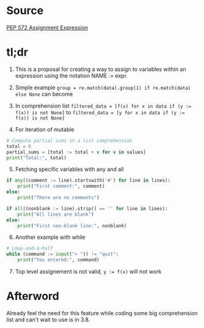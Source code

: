 # Source

[PEP 572 Assignment Expression](https://www.python.org/dev/peps/pep-0572/)

# tl;dr

1. This is a proposal for creating a way to assign to variables within an expression using the notation NAME := expr.

2. Simple example `group = re.match(data).group(1) if re.match(data) else None` can become 

3. In comprehension list `filtered_data = [f(x) for x in data if (y := f(x)) is not None]` to `filtered_data = [y for x in data if (y := f(x)) is not None]`

4. For iteration of mutable 
```python
# Compute partial sums in a list comprehension
total = 0
partial_sums = [total := total + v for v in values]
print("Total:", total)
```

5. Fetching specific variables with any and all
```python
if any((comment := line).startswith('#') for line in lines):
    print("First comment:", comment)
else:
    print("There are no comments")

if all((nonblank := line).strip() == '' for line in lines):
    print("All lines are blank")
else:
    print("First non-blank line:", nonblank)
```

6. Another example with while
```python
# Loop-and-a-half
while (command := input("> ")) != "quit":
    print("You entered:", command)
```

7. Top level assignement is not valid, `y := f(x)` will not work

# Afterword

Already feel the need for this feature while coding some big comprehension list and can't wait to use is in 3.8.
